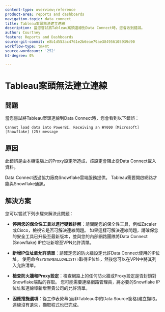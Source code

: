 ```yaml
---
content-type: overview;reference
product-area: reports and dashboards
navigation-topic: data connect
title: Tableau案頭無法建立連線
description: 當您嘗試將Tableau案頭連線到Data Connect時，您會收到錯誤。
author: Courtney
feature: Reports and Dashboards
source-git-commit: e8b1d553ac4761e2b6eae79ae384956105939d90
workflow-type: tm+mt
source-wordcount: '252'
ht-degree: 0%

---
```



# Tableau案頭無法建立連線

## 問題

當您嘗試將Tableau案頭連線到Data Connect時，您會看到以下錯誤：

`Cannot load data into PowerBI. Receiving an HY000 [Microsoft][Snowflake] (25) message`

## 原因

此錯誤是由本機電腦上的Proxy設定所造成，該設定會阻止從Data Connect載入資料。

Data Connect透過協力廠商Snowflake雲端服務提供。 Tableau需要開啟網路才能與Snowflake通訊。

## 解決方案

您可以嘗試下列步驟來解決此問題：

* **停用您的保全性工具以進行疑難排解**：請關閉您的保全性工具，例如Zscaler或Cisco，檢視它是否可解決連線問題。 如果這樣可解決連線問題，請確保您的安全工具已升級至最新版本，並與您的內部網路團隊將Data Connect (Snowflake) IP位址新增至VPN允許清單。

* **新增IP位址至允許清單**：請確定您的防火牆設定允許Data Connect使用的IP位址。 使用命令`SYSTEM$ALLOWLIST()`取得IP位址，然後您可以在VPN中將其列入允許清單。

* **檢查防火牆和Proxy設定**：檢查網路上的任何防火牆或Proxy設定是否封鎖對Snowflake端點的存取。 您可能需要連絡網路管理員，將必要的Snowflake IP位址和連線埠新增至貴公司的允許清單。

* **因應措施選項**：從工作表熒幕(而非Tableau中的Data Source窗格)建立擷取。 連線沒有遺失，擷取程式也已完成。


